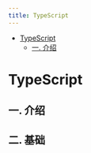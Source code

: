 ```yaml
---
title: TypeScript
---
```


<!-- @import "[TOC]" {cmd="toc" depthFrom=1 depthTo=6 orderedList=false} -->

<!-- code_chunk_output -->

- [TypeScript](#typescript)
  - [一. 介绍](#一-介绍)

<!-- /code_chunk_output -->

# TypeScript

## 一. 介绍

## 二. 基础
